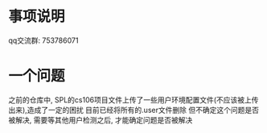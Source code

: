 # 事项说明

qq交流群: 753786071



# 一个问题
之前的仓库中, SPL的cs106项目文件上传了一些用户环境配置文件(不应该被上传出来),造成了一定的困扰
目前已经将所有的.user文件删除
但不确定这个问题是否被解决, 需要等其他用户检测之后, 才能确定问题是否被解决
